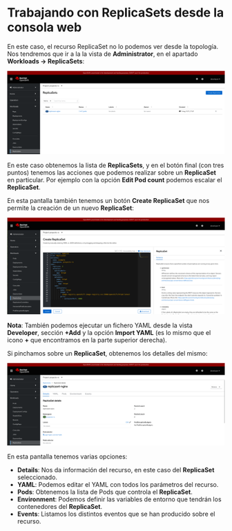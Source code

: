 # Trabajando con ReplicaSets desde la consola web

En este caso, el recurso ReplicaSet no lo podemos ver desde la topología. Nos tendremos que ir a la la vista de **Administrator**, en el apartado **Workloads -> ReplicaSets**:

![rs1](img/rs1.png)

En este caso obtenemos la lista de **ReplicaSets**, y en el botón final (con tres puntos) tenemos las acciones que podemos realizar sobre un **ReplicaSet** en particular. Por ejemplo con la opción **Edit Pod count** podemos escalar el **ReplicaSet**.

En esta pantalla también tenemos un botón **Create ReplicaSet** que nos permite la creación de un nuevo **ReplicaSet**:

![rs2](img/rs2.png)

**Nota**: También podemos ejecutar un fichero YAML desde la vista **Developer**, sección **+Add** y la opción **Import YAML** (es lo mismo que el icono **+** que encontramos en la parte superior derecha).

Si pinchamos sobre un **ReplicaSet**, obtenemos los detalles del mismo:

![rs3](img/rs3.png)

En esta pantalla tenemos varias opciones:

* **Details**: Nos da información del recurso, en este caso del **ReplicaSet** seleccionado.
* **YAML**: Podemos editar el YAML con todos los parámetros del recurso.
* **Pods**: Obtenemos la lista de Pods que controla el **ReplicaSet**.
* **Environment**: Podemos definir las variables de entorno que tendrán los contenedores del **ReplicaSet**.
* **Events**: Listamos los distintos eventos que se han producido sobre el recurso.


